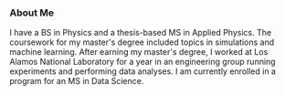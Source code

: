 ### About Me 

I have a BS in Physics and a thesis-based MS in Applied Physics. The coursework for my master's degree included topics in simulations and machine learning. After earning my master's degree, I worked at Los Alamos National Laboratory for a year in an engineering group running experiments and performing data analyses. I am currently enrolled in a program for an MS in Data Science.

<!--
**MichaelBryantDS/MichaelBryantDS** is a ✨ _special_ ✨ repository because its `README.md` (this file) appears on your GitHub profile.

Here are some ideas to get you started:

- 🔭 I’m currently working on ...
- 🌱 I’m currently learning ...
- 👯 I’m looking to collaborate on ...
- 🤔 I’m looking for help with ...
- 💬 Ask me about ...
- 📫 How to reach me: ...
- 😄 Pronouns: ...
- ⚡ Fun fact: ...
-->
